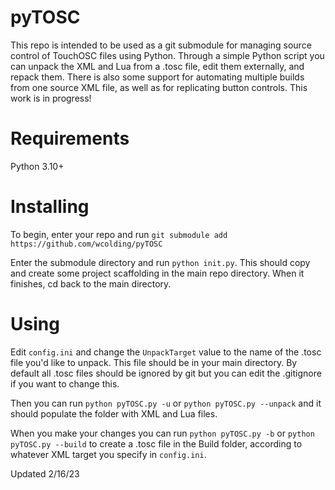 # pyTOSC
This repo is intended to be used as a git submodule for managing source control of TouchOSC files using Python. Through a simple Python script you can unpack the XML and Lua from a .tosc file, edit them externally, and repack them. There is also some support for automating multiple builds from one source XML file, as well as for replicating button controls. This work is in progress!

# Requirements
Python 3.10+

# Installing
To begin, enter your repo and run `git submodule add https://github.com/wcolding/pyTOSC`

Enter the submodule directory and run `python init.py`. This should copy and create some project scaffolding in the main repo directory. When it finishes, cd back to the main directory.

# Using
Edit `config.ini` and change the `UnpackTarget` value to the name of the .tosc file you'd like to unpack. This file should be in your main directory. By default all .tosc files should be ignored by git but you can edit the .gitignore if you want to change this.

Then you can run `python pyTOSC.py -u` or `python pyTOSC.py --unpack` and it should populate the folder with XML and Lua files.

When you make your changes you can run `python pyTOSC.py -b` or `python pyTOSC.py --build` to create a .tosc file in the Build folder, according to whatever XML target you specify in `config.ini`.

Updated 2/16/23
